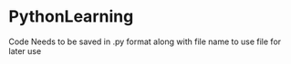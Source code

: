 # PythonLearning
Code Needs to be saved in .py format along with file name to use file for later use
